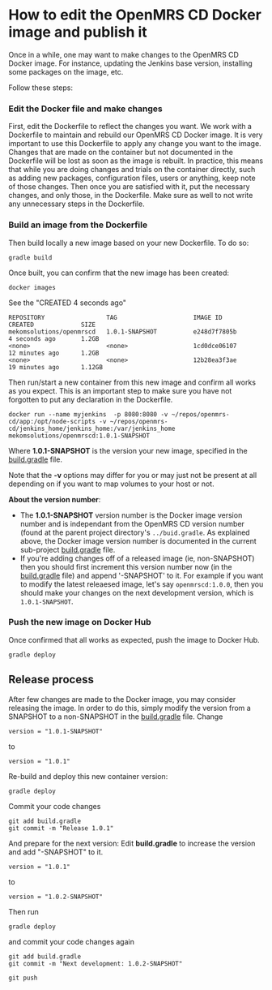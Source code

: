 # How to edit the OpenMRS CD Docker image and publish it

Once in a while, one may want to make changes to the OpenMRS CD Docker image.
For instance, updating the Jenkins base version, installing some packages on the image, etc.

Follow these steps:

### Edit the Docker file and make changes

First, edit the Dockerfile to reflect the changes you want.
We work with a Dockerfile to maintain and rebuild our OpenMRS CD Docker image.
It is very important to use this Dockerfile to apply any change you want to the image. Changes that are made on the container but not documented in the Dockerfile will be lost as soon as the image is rebuilt.
In practice, this  means that while you are doing changes and trials on the container directly, such as adding new packages, configuration files, users or anything, keep note of those changes. Then once you are satisfied with it, put the necessary changes, and only those, in the Dockerfile. Make sure as well to not write any unnecessary steps in the Dockerfile.

### Build an image from the Dockerfile

Then build locally a new image based on your new Dockerfile. To do so:
```
gradle build
```

Once built, you can confirm that the new image has been created:
```
docker images
```

See the "CREATED 4 seconds ago"
```
REPOSITORY                 TAG                     IMAGE ID            CREATED             SIZE
mekomsolutions/openmrscd   1.0.1-SNAPSHOT          e248d7f7805b        4 seconds ago       1.2GB
<none>                     <none>                  1cd0dce06107        12 minutes ago      1.2GB
<none>                     <none>                  12b28ea3f3ae        19 minutes ago      1.12GB
```

Then run/start a new container from this new image and confirm all works as you expect. This is an important step to make sure you have not forgotten to put any declaration in the Dockerfile.

```
docker run --name myjenkins  -p 8080:8080 -v ~/repos/openmrs-cd/app:/opt/node-scripts -v ~/repos/openmrs-cd/jenkins_home/jenkins_home:/var/jenkins_home mekomsolutions/openmrscd:1.0.1-SNAPSHOT
```

Where **1.0.1-SNAPSHOT** is the version your new image, specified in the [build.gradle](./build.gradle) file.

Note that the **-v** options may differ for you or may just not be present at all depending on if you want to map volumes to your host or not.

**About the version number**:
- The **1.0.1-SNAPSHOT** version number is the Docker image version number and is independant from the OpenMRS CD version number (found at the parent project directory's `../buid.gradle`. As explained above, the Docker image version number is documented in the current sub-project [build.gradle](./build.gradle) file.
- If you're adding changes off of a released image (ie, non-SNAPSHOT) then you should first increment this version number now (in the [build.gradle](./build.gradle#L1) file) and append '-SNAPSHOT' to it.
For example if you want to modify the latest releaesed image, let's say `openmrscd:1.0.0`, then you should make your changes on the next development version, which is `1.0.1-SNAPSHOT`.

### Push the new image on Docker Hub

Once confirmed that all works as expected, push the image to Docker Hub.
```
gradle deploy
```


## Release process

After few changes are made to the Docker image, you may consider releasing the image.
In order to do this, simply modify the version from a SNAPSHOT to a non-SNAPSHOT in the [build.gradle](./build.gradle) file.
Change
```
version = "1.0.1-SNAPSHOT"
```
to
```
version = "1.0.1"
```

Re-build and deploy this new container version:
```
gradle deploy
```

Commit your code changes
```
git add build.gradle
git commit -m "Release 1.0.1"
```

And prepare for the next version:
Edit **build.gradle** to increase the version and add "-SNAPSHOT" to it.
```
version = "1.0.1"
```
to
```
version = "1.0.2-SNAPSHOT"
```

Then run
```
gradle deploy
```

and commit your code changes again
```
git add build.gradle
git commit -m "Next development: 1.0.2-SNAPSHOT"
```

```
git push
```
